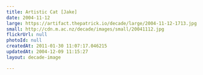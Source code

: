 ```yaml
---
title: Artistic Cat [Jake]
date: 2004-11-12
large: https://artifact.thepatrick.io/decade/large/2004-11-12-1713.jpg
small: http://cdn.m.ac.nz/decade/images/small/20041112.jpg
flickrUrl: null
photoId: null
createdAt: 2011-01-30 11:07:17.046215
updatedAt: 2004-12-09 11:15:27
layout: decade-image

---
```


